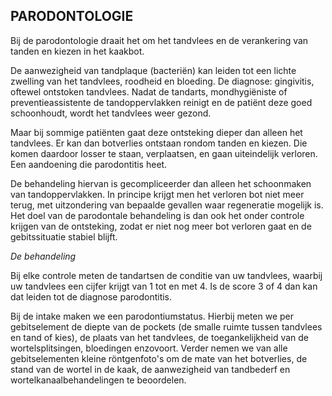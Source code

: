 PARODONTOLOGIE
---------------------------
Bij de parodontologie draait het om het tandvlees en de verankering van tanden en kiezen in het kaakbot.

De aanwezigheid van tandplaque (bacteriën) kan leiden tot een lichte zwelling van het tandvlees, roodheid en bloeding. De diagnose: gingivitis, oftewel ontstoken tandvlees. Nadat de tandarts, mondhygiëniste of preventieassistente de tandoppervlakken reinigt en de patiënt deze goed schoonhoudt, wordt het tandvlees weer gezond.

Maar bij sommige patiënten gaat deze ontsteking dieper dan alleen het tandvlees. Er kan dan botverlies ontstaan rondom tanden en kiezen. Die komen daardoor losser te staan, verplaatsen, en gaan uiteindelijk verloren. Een aandoening die parodontitis heet.

De behandeling hiervan is gecompliceerder dan alleen het schoonmaken van tandoppervlakken. In principe krijgt men het verloren bot niet meer terug, met uitzondering van bepaalde gevallen waar regeneratie mogelijk is. Het doel van de parodontale behandeling is dan ook het onder controle krijgen van de ontsteking, zodat er niet nog meer bot verloren gaat en de gebitssituatie stabiel blijft.

*De behandeling*

Bij elke controle meten de tandartsen de conditie van uw tandvlees, waarbij uw tandvlees een cijfer krijgt van 1 tot en met 4. Is de score 3 of 4 dan kan dat leiden tot de diagnose parodontitis.

Bij de intake maken we een parodontiumstatus. Hierbij meten we per gebitselement de diepte van de pockets (de smalle ruimte tussen tandvlees en tand of kies), de plaats van het tandvlees, de toegankelijkheid van de wortelsplitsingen, bloedingen enzovoort. Verder nemen we van alle gebitselementen kleine röntgenfoto's om de mate van het botverlies, de stand van de wortel in de kaak, de aanwezigheid van tandbederf en wortelkanaalbehandelingen te beoordelen. 
